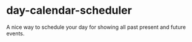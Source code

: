 # day-calendar-scheduler
A nice way to schedule your day for showing all  past present and future events.
